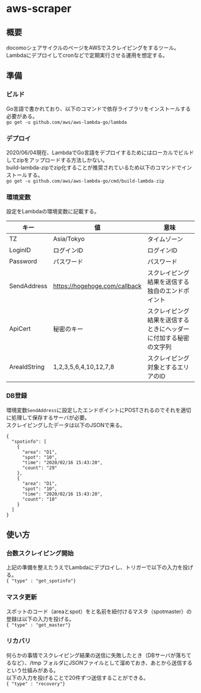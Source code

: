 # aws-scraper

## 概要
docomoシェアサイクルのページをAWSでスクレイピングをするツール。  
Lambdaにデプロイしてcronなどで定期実行させる運用を想定する。

## 準備
### ビルド
Go言語で書かれており、以下のコマンドで依存ライブラリをインストールする必要がある。  
`go get -u github.com/aws/aws-lambda-go/lambda`
### デプロイ
2020/06/04現在、LambdaでGo言語をデプロイするためにはローカルでビルドしてzipをアップロードする方法しかない。  
build-lambda-zipでzip化することが推奨されているため以下のコマンドでインストールする。  
`go get -u github.com/aws/aws-lambda-go/cmd/build-lambda-zip`
### 環境変数
設定をLambdaの環境変数に記載する。

| キー | 値 | 意味 |
|----|----|----|
|TZ |Asia/Tokyo |タイムゾーン |
|LoginID |ログインID |ログインID |
|Password |パスワード |パスワード|
|SendAddress |https://hogehoge.com/callback |スクレイピング結果を送信する独自のエンドポイント |
|ApiCert |秘密のキー |スクレイピング結果を送信するときにヘッダーに付加する秘密の文字列 |
|AreaIdString |1,2,3,5,6,4,10,12,7,8 |スクレイピング対象とするエリアのID |

### DB登録
環境変数`SendAddress`に設定したエンドポイントにPOSTされるのでそれを適切に処理して保存するサーバが必要。  
スクレイピングしたデータは以下のJSONで来る。  
```
{
  "spotinfo": [
    {
      "area": "D1",
      "spot": "10",
      "time": "2020/02/16 15:43:20",
      "count": "29"
    },
    {
      "area": "D1",
      "spot": "10",
      "time": "2020/02/16 15:43:20",
      "count": "10"
    }
  ]
}
```

## 使い方
### 台数スクレイピング開始
上記の準備を整えたうえでLambdaにデプロイし、トリガーで以下の入力を投げる。  
 `{ "type" : "get_spotinfo"}`
 
### マスタ更新
スポットのコード（areaとspot）をと名前を紐付けるマスタ（spotmaster）の登録は以下の入力を投げる。  
 `{ "type" : "get_master"}`
 
 ### リカバリ
何らかの事情でスクレイピング結果の送信に失敗したとき（DBサーバが落ちてるなど）、/tmp フォルダにJSONファイルとして溜めておき、あとから送信するという仕組みがある。  
以下の入力を投げることで20件ずつ送信することができる。  
 `{ "type" : "recovery"}`
